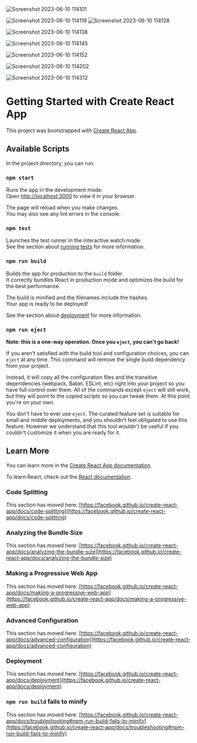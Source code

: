![Screenshot 2023-06-10 114101](https://github.com/prashus23/Flipkart-clone/assets/91913160/e1b5e349-b3b6-4c26-b29f-6e92141db6b9)

![Screenshot 2023-06-10 114119](https://github.com/prashus23/Flipkart-clone/assets/91913160/d31ff719-6ca7-4f4a-a543-203cbb62244f)
![Screenshot 2023-06-10 114128](https://github.com/prashus23/Flipkart-clone/assets/91913160/cbbd2ea2-b897-4076-b8e6-c2d86c549e4f)

![Screenshot 2023-06-10 114138](https://github.com/prashus23/Flipkart-clone/assets/91913160/c85fd5fb-44c1-4b61-90f3-c35cdcad6b5b)

![Screenshot 2023-06-10 114145](https://github.com/prashus23/Flipkart-clone/assets/91913160/37b84eeb-b891-46d9-91a6-61f3f193e2c5)

![Screenshot 2023-06-10 114152](https://github.com/prashus23/Flipkart-clone/assets/91913160/cb186229-0b2d-4ef2-a132-29fa551c65f1)

![Screenshot 2023-06-10 114202](https://github.com/prashus23/Flipkart-clone/assets/91913160/8a99c69b-1906-4bcb-b2cc-f0e44997b297)

![Screenshot 2023-06-10 114312](https://github.com/prashus23/Flipkart-clone/assets/91913160/ec43758a-12f8-4971-9edb-f64c59c82d0a)



# Getting Started with Create React App

This project was bootstrapped with [Create React App](https://github.com/facebook/create-react-app).

## Available Scripts

In the project directory, you can run:

### `npm start`

Runs the app in the development mode.\
Open [http://localhost:3000](http://localhost:3000) to view it in your browser.

The page will reload when you make changes.\
You may also see any lint errors in the console.

### `npm test`

Launches the test runner in the interactive watch mode.\
See the section about [running tests](https://facebook.github.io/create-react-app/docs/running-tests) for more information.

### `npm run build`

Builds the app for production to the `build` folder.\
It correctly bundles React in production mode and optimizes the build for the best performance.

The build is minified and the filenames include the hashes.\
Your app is ready to be deployed!

See the section about [deployment](https://facebook.github.io/create-react-app/docs/deployment) for more information.

### `npm run eject`

**Note: this is a one-way operation. Once you `eject`, you can't go back!**

If you aren't satisfied with the build tool and configuration choices, you can `eject` at any time. This command will remove the single build dependency from your project.

Instead, it will copy all the configuration files and the transitive dependencies (webpack, Babel, ESLint, etc) right into your project so you have full control over them. All of the commands except `eject` will still work, but they will point to the copied scripts so you can tweak them. At this point you're on your own.

You don't have to ever use `eject`. The curated feature set is suitable for small and middle deployments, and you shouldn't feel obligated to use this feature. However we understand that this tool wouldn't be useful if you couldn't customize it when you are ready for it.

## Learn More

You can learn more in the [Create React App documentation](https://facebook.github.io/create-react-app/docs/getting-started).

To learn React, check out the [React documentation](https://reactjs.org/).

### Code Splitting

This section has moved here: [https://facebook.github.io/create-react-app/docs/code-splitting](https://facebook.github.io/create-react-app/docs/code-splitting)

### Analyzing the Bundle Size

This section has moved here: [https://facebook.github.io/create-react-app/docs/analyzing-the-bundle-size](https://facebook.github.io/create-react-app/docs/analyzing-the-bundle-size)

### Making a Progressive Web App

This section has moved here: [https://facebook.github.io/create-react-app/docs/making-a-progressive-web-app](https://facebook.github.io/create-react-app/docs/making-a-progressive-web-app)

### Advanced Configuration

This section has moved here: [https://facebook.github.io/create-react-app/docs/advanced-configuration](https://facebook.github.io/create-react-app/docs/advanced-configuration)

### Deployment

This section has moved here: [https://facebook.github.io/create-react-app/docs/deployment](https://facebook.github.io/create-react-app/docs/deployment)

### `npm run build` fails to minify

This section has moved here: [https://facebook.github.io/create-react-app/docs/troubleshooting#npm-run-build-fails-to-minify](https://facebook.github.io/create-react-app/docs/troubleshooting#npm-run-build-fails-to-minify)
